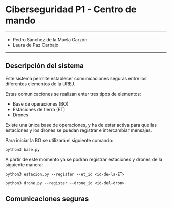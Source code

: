 # Ciberseguridad P1 - Centro de mando
----------

- Pedro Sánchez de la Muela Garzón
- Laura de Paz Carbajo

----------



## Descripción del sistema
Este sistema permite establecer comunicaciones seguras entre los diferentes elementos de la UREJ.

Estas comunicaciones se realizan enter tres tipos de elementos:

- Base de operaciones (BO)
- Estaciones de tierra (ET)
- Drones


Existe una única base de operaciones, y ha de estar activa para que las estaciones y los drones se puedan registrar e intercambiar mensajes.

Para iniciar la BO se utilizará el siguiente comando:

```
python3 base.py
```

A partir de este momento ya se podrán registrar estaciones y drones de la siguiente manera:

```
python3 estacion.py --register --et_id <id-de-la-ET>
```

```
python3 drone.py --register --drone_id <id-del-dron>
```



## Comunicaciones seguras

